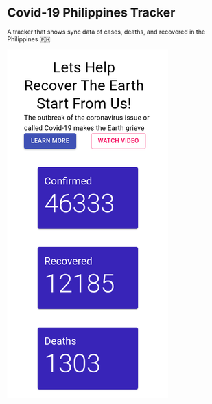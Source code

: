 # Covid-19 Philippines Tracker

A tracker that shows sync data of cases, deaths, and recovered in the Philippines 🇵🇭

![alt text](./assets/readme-files/reactapp.png "Current state of work")
